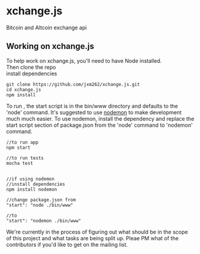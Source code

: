 xchange.js
==========

Bitcoin and Altcoin exchange api


## Working on xchange.js

To help work on xchange.js, you'll need to have Node installed.  
Then clone the repo  
install dependencies  

```
git clone https://github.com/jxm262/xchange.js.git
cd xchange.js
npm install
```

To run , the start script is in the bin/www directory and defaults to the 'node' command.  It's suggested to use [nodemon](https://github.com/remy/nodemon) to make development much much easier.  To use nodemon, install the dependency and replace the start script section of package.json from the 'node' command to 'nodemon' command.


```
//to run app
npm start

//to run tests
mocha test


//if using nodemon
//install dependencies
npm install nodemon

//change package.json from
"start": "node ./bin/www"

//to
"start": "nodemon ./bin/www"
```
  
  
We're currently in the process of figuring out what should be in the scope of this project and what tasks are being split up.  Pleae PM what of the contributors if you'd like to get on the mailing list.
